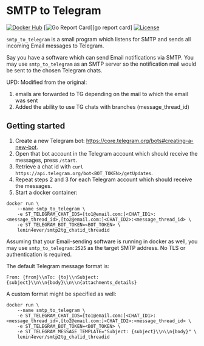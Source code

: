 # SMTP to Telegram

[![Docker Hub](https://img.shields.io/docker/pulls/kostyaesmukov/smtp_to_telegram.svg?style=flat-square)][docker hub]
[![Go Report Card](https://goreportcard.com/badge/github.com/KostyaEsmukov/smtp_to_telegram?style=flat-square)][go report card]
[![License](https://img.shields.io/github/license/KostyaEsmukov/smtp_to_telegram.svg?style=flat-square)][license]

[docker hub]: https://hub.docker.com/r/lenin4ever/smtp2tg_chatid_threadid
[license]: https://github.com/KostyaEsmukov/smtp_to_telegram/blob/master/LICENSE

`smtp_to_telegram` is a small program which listens for SMTP and sends
all incoming Email messages to Telegram.

Say you have a software which can send Email notifications via SMTP.
You may use `smtp_to_telegram` as an SMTP server so
the notification mail would be sent to the chosen Telegram chats.

UPD: Modified from the original:
1. emails are forwarded to TG depending on the mail to which the email was sent
2. Added the ability to use TG chats with branches (message_thread_id)




## Getting started

1. Create a new Telegram bot: https://core.telegram.org/bots#creating-a-new-bot.
2. Open that bot account in the Telegram account which should receive
   the messages, press `/start`.
3. Retrieve a chat id with `curl https://api.telegram.org/bot<BOT_TOKEN>/getUpdates`.
4. Repeat steps 2 and 3 for each Telegram account which should receive the messages.
5. Start a docker container:

```
docker run \
    --name smtp_to_telegram \
    -e ST_TELEGRAM_CHAT_IDS=[to1@email.com:]<CHAT_ID1>:<message_thread_id>,[to2@email.com:]<CHAT_ID2>:<message_thread_id> \
    -e ST_TELEGRAM_BOT_TOKEN=<BOT_TOKEN> \
    lenin4ever/smtp2tg_chatid_threadid
```

Assuming that your Email-sending software is running in docker as well,
you may use `smtp_to_telegram:2525` as the target SMTP address.
No TLS or authentication is required.

The default Telegram message format is:

```
From: {from}\\nTo: {to}\\nSubject: {subject}\\n\\n{body}\\n\\n{attachments_details}
```

A custom format might be specified as well:

```
docker run \
    --name smtp_to_telegram \
    -e ST_TELEGRAM_CHAT_IDS=[to1@email.com:]<CHAT_ID1>:<message_thread_id>,[to2@email.com:]<CHAT_ID2>:<message_thread_id> \
    -e ST_TELEGRAM_BOT_TOKEN=<BOT_TOKEN> \
    -e ST_TELEGRAM_MESSAGE_TEMPLATE="Subject: {subject}\\n\\n{body}" \
    lenin4ever/smtp2tg_chatid_threadid
```

